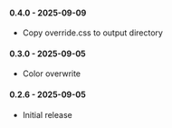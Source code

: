 #### 0.4.0 - 2025-09-09
* Copy override.css to output directory
#### 0.3.0 - 2025-09-05
* Color overwrite
#### 0.2.6 - 2025-09-05
* Initial release
